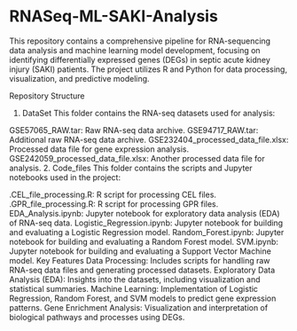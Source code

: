 # RNASeq-ML-SAKI-Analysis

This repository contains a comprehensive pipeline for RNA-sequencing data analysis and machine learning model development, focusing on identifying differentially expressed genes (DEGs) in septic acute kidney injury (SAKI) patients. The project utilizes R and Python for data processing, visualization, and predictive modeling.

Repository Structure
1. DataSet
This folder contains the RNA-seq datasets used for analysis:

GSE57065_RAW.tar: Raw RNA-seq data archive.
GSE94717_RAW.tar: Additional raw RNA-seq data archive.
GSE232404_processed_data_file.xlsx: Processed data file for gene expression analysis.
GSE242059_processed_data_file.xlsx: Another processed data file for analysis.
2. Code_files
This folder contains the scripts and Jupyter notebooks used in the project:

.CEL_file_processing.R: R script for processing CEL files.
.GPR_file_processing.R: R script for processing GPR files.
EDA_Analysis.ipynb: Jupyter notebook for exploratory data analysis (EDA) of RNA-seq data.
Logistic_Regression.ipynb: Jupyter notebook for building and evaluating a Logistic Regression model.
Random_Forest.ipynb: Jupyter notebook for building and evaluating a Random Forest model.
SVM.ipynb: Jupyter notebook for building and evaluating a Support Vector Machine model.
Key Features
Data Processing: Includes scripts for handling raw RNA-seq data files and generating processed datasets.
Exploratory Data Analysis (EDA): Insights into the datasets, including visualization and statistical summaries.
Machine Learning: Implementation of Logistic Regression, Random Forest, and SVM models to predict gene expression patterns.
Gene Enrichment Analysis: Visualization and interpretation of biological pathways and processes using DEGs.
